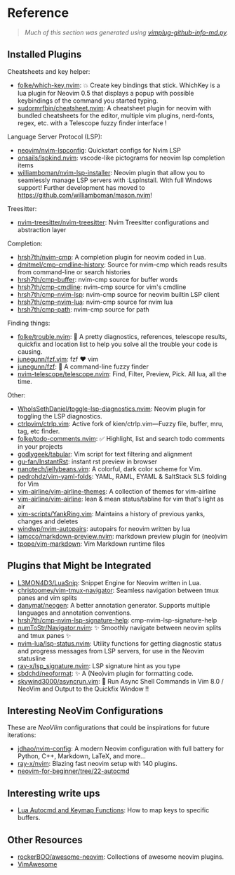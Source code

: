 # Reference

> *Much of this section was generated using
> [vimplug-github-info-md.py](home/.local/bin/vimplug-github-info-md.py).*

## Installed Plugins

Cheatsheets and key helper:

- [folke/which-key.nvim](https://github.com/folke/which-key.nvim): 💥   Create
  key bindings that stick. WhichKey is a lua plugin for Neovim 0.5 that
  displays a popup with possible keybindings of the command you started typing.
- [sudormrfbin/cheatsheet.nvim](https://github.com/sudormrfbin/cheatsheet.nvim):
  A cheatsheet plugin for neovim with bundled cheatsheets for the editor,
  multiple vim plugins, nerd-fonts, regex, etc. with a Telescope fuzzy finder
  interface !


Language Server Protocol (LSP):

- [neovim/nvim-lspconfig](https://github.com/neovim/nvim-lspconfig): Quickstart
  configs for Nvim LSP
- [onsails/lspkind.nvim](https://github.com/onsails/lspkind.nvim): vscode-like
  pictograms for neovim lsp completion items
- [williamboman/nvim-lsp-installer](https://github.com/williamboman/nvim-lsp-installer):
  Neovim plugin that allow you to seamlessly manage LSP servers with
  :LspInstall. With full Windows support! Further development has moved to
  https://github.com/williamboman/mason.nvim!

Treesitter:

- [nvim-treesitter/nvim-treesitter](https://github.com/nvim-treesitter/nvim-treesitter):
  Nvim Treesitter configurations and abstraction layer

Completion:

- [hrsh7th/nvim-cmp](https://github.com/hrsh7th/nvim-cmp): A completion plugin
  for neovim coded in Lua.
- [dmitmel/cmp-cmdline-history](https://github.com/dmitmel/cmp-cmdline-history):
  Source for nvim-cmp which reads results from command-line or search histories
- [hrsh7th/cmp-buffer](https://github.com/hrsh7th/cmp-buffer): nvim-cmp source
  for buffer words
- [hrsh7th/cmp-cmdline](https://github.com/hrsh7th/cmp-cmdline): nvim-cmp
  source for vim's cmdline
- [hrsh7th/cmp-nvim-lsp](https://github.com/hrsh7th/cmp-nvim-lsp): nvim-cmp
  source for neovim builtin LSP client
- [hrsh7th/cmp-nvim-lua](https://github.com/hrsh7th/cmp-nvim-lua): nvim-cmp
  source for nvim lua
- [hrsh7th/cmp-path](https://github.com/hrsh7th/cmp-path): nvim-cmp source for
  path


Finding things:

- [folke/trouble.nvim](https://github.com/folke/trouble.nvim): 🚦 A pretty
  diagnostics, references, telescope results, quickfix and location list to
  help you solve all the trouble your code is causing.
- [junegunn/fzf.vim](https://github.com/junegunn/fzf.vim): fzf :heart: vim
- [junegunn/fzf](https://github.com/junegunn/fzf): :cherry_blossom: A
  command-line fuzzy finder
- [nvim-telescope/telescope.nvim](https://github.com/nvim-telescope/telescope.nvim):
  Find, Filter, Preview, Pick. All lua, all the time.


Other:

- [WhoIsSethDaniel/toggle-lsp-diagnostics.nvim](https://github.com/WhoIsSethDaniel/toggle-lsp-diagnostics.nvim):
  Neovim plugin for toggling the LSP diagnostics.
- [ctrlpvim/ctrlp.vim](https://github.com/ctrlpvim/ctrlp.vim): Active fork of
  kien/ctrlp.vim—Fuzzy file, buffer, mru, tag, etc finder.
- [folke/todo-comments.nvim](https://github.com/folke/todo-comments.nvim): ✅
  Highlight, list and search todo comments in your projects
- [godlygeek/tabular](https://github.com/godlygeek/tabular): Vim script for
  text filtering and alignment
- [gu-fan/InstantRst](https://github.com/gu-fan/InstantRst): instant rst
  preview in browser
- [nanotech/jellybeans.vim](https://github.com/nanotech/jellybeans.vim): A
  colorful, dark color scheme for Vim.
- [pedrohdz/vim-yaml-folds](https://github.com/pedrohdz/vim-yaml-folds): YAML,
  RAML, EYAML & SaltStack SLS folding for Vim
- [vim-airline/vim-airline-themes](https://github.com/vim-airline/vim-airline-themes):
  A collection of themes for vim-airline
- [vim-airline/vim-airline](https://github.com/vim-airline/vim-airline): lean &
  mean status/tabline for vim that's light as air
- [vim-scripts/YankRing.vim](https://github.com/vim-scripts/YankRing.vim):
  Maintains a history of previous yanks, changes and deletes
- [windwp/nvim-autopairs](https://github.com/windwp/nvim-autopairs): autopairs
  for neovim written by lua
- [iamcco/markdown-preview.nvim](https://github.com/iamcco/markdown-preview.nvim):
  markdown preview plugin for (neo)vim
- [tpope/vim-markdown](https://github.com/tpope/vim-markdown): Vim Markdown
  runtime files


## Plugins that Might be Integrated

- [L3MON4D3/LuaSnip](https://github.com/L3MON4D3/LuaSnip): Snippet Engine for
  Neovim written in Lua.
- [christoomey/vim-tmux-navigator](https://github.com/christoomey/vim-tmux-navigator):
  Seamless navigation between tmux panes and vim splits
- [danymat/neogen](https://github.com/danymat/neogen): A better annotation
  generator. Supports multiple languages and annotation conventions.
- [hrsh7th/cmp-nvim-lsp-signature-help](https://github.com/hrsh7th/cmp-nvim-lsp-signature-help):
  cmp-nvim-lsp-signature-help
- [numToStr/Navigator.nvim](https://github.com/numToStr/Navigator.nvim):
  :sparkles: Smoothly navigate between neovim splits and tmux panes :sparkles:
- [nvim-lua/lsp-status.nvim](https://github.com/nvim-lua/lsp-status.nvim):
  Utility functions for getting diagnostic status and progress messages from
  LSP servers, for use in the Neovim statusline
- [ray-x/lsp_signature.nvim](https://github.com/ray-x/lsp_signature.nvim): LSP
  signature hint as you type
- [sbdchd/neoformat](https://github.com/sbdchd/neoformat): :sparkles: A
  (Neo)vim plugin for formatting code.
- [skywind3000/asyncrun.vim](https://github.com/skywind3000/asyncrun.vim):
  :rocket: Run Async Shell Commands in Vim 8.0 / NeoVim and Output to the
  Quickfix Window !!


## Interesting NeoVim Configurations

These are *NeoVIim* configurations that could be inspirations for future
iterations:

- [jdhao/nvim-config](https://github.com/jdhao/nvim-config): A modern Neovim
  configuration with full battery for Python, C++, Markdown, LaTeX, and more...
- [ray-x/nvim](https://github.com/ray-x/nvim): Blazing fast neovim setup with
  140 plugins.
- [neovim-for-beginner/tree/22-autocmd](https://github.com/alpha2phi/neovim-for-beginner/tree/22-autocmd)


## Interesting write ups

- [Lua Autocmd and Keymap
  Functions](https://alpha2phi.medium.com/neovim-for-beginners-lua-autocmd-and-keymap-functions-3bdfe0bebe42):
  How to map keys to specific buffers.


## Other Resources

- [rockerBOO/awesome-neovim](https://github.com/rockerBOO/awesome-neovim):
  Collections of awesome neovim plugins.
- [VimAwesome](https://vimawesome.com/)
